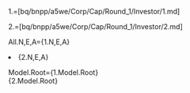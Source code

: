 1.=[bq/bnpp/a5we/Corp/Cap/Round_1/Investor/1.md]

2.=[bq/bnpp/a5we/Corp/Cap/Round_1/Investor/2.md]

All.N,E,A={1.N,E,A}<li>{2.N,E,A}

Model.Root={1.Model.Root}<br>{2.Model.Root}